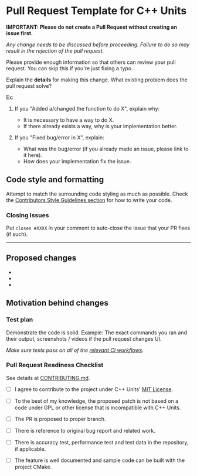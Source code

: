 # Pull Request Template for C++ Units

**IMPORTANT: Please do not create a Pull Request without creating an issue first.**

*Any change needs to be discussed before proceeding. Failure to do so may result in the rejection of the pull request.*

Please provide enough information so that others can review your pull request. You can skip this if you're just fixing a typo.

Explain the **details** for making this change. What existing problem does the pull request solve?

Ex:

1. If you "Added a/changed the function to do X", explain why:

    - It is necessary to have a way to do X.
    - If there already exists a way, why is your implementation better.

2. If you "Fixed bug/error in X", explain:

    - What was the bug/error (if you already made an issue, please link to it here).
    - How does your implementation fix the issue.

## Code style and formatting

Attempt to match the surrounding code styling as much as possible. Check the [Contributors Style Guidelines section](CONTRIBUTING.md#Style-guidelines) for how to write your code. <!--and the [Contributors Code Formatting section](CONTRIBUTING.md#Code-formatting) for how to format your code.-->

### Closing Issues

Put `closes #XXXX` in your comment to auto-close the issue that your PR fixes (if such).

---

## Proposed changes

-
-
-

## Motivation behind changes

### Test plan

Demonstrate the code is solid. Example: The exact commands you ran and their output, screenshots / videos if the pull request changes UI.

*Make sure tests pass on all of the [relevant CI workflows](https://github.com/crdrisko/cpp-units/blob/master/.travis.yml).*

### Pull Request Readiness Checklist

See details at [CONTRIBUTING.md](https://github.com/crdrisko/cpp-units/blob/master/docs/CONTRIBUTING.md).

- [ ] I agree to contribute to the project under C++ Units' [MIT License](https://github.com/crdrisko/cpp-units/blob/master/LICENSE).

- [ ] To the best of my knowledge, the proposed patch is not based on a code under GPL or other license that is incompatible with C++ Units.

- [ ] The PR is proposed to proper branch.

- [ ] There is reference to original bug report and related work.

- [ ] There is accuracy test, performance test and test data in the repository, if applicable.

- [ ] The feature is well documented and sample code can be built with the project CMake.
